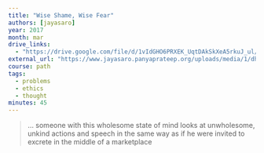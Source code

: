 ```yaml
---
title: "Wise Shame, Wise Fear"
authors: [jayasaro]
year: 2017
month: mar
drive_links:
  - "https://drive.google.com/file/d/1vIdGHO6PRXEK_UqtDAkSkXeA5rkuJ_ul/view?usp=drivesdk"
external_url: "https://www.jayasaro.panyaprateep.org/uploads/media/1/dhamma_talks/files/2560/2560.03.05%20Wise%20shame,%20Wise%20fear.mp3"
course: path
tags:
  - problems
  - ethics
  - thought
minutes: 45
---
```


> … someone with this wholesome state of mind looks at unwholesome, unkind actions and speech in the same way as if he were invited to excrete in the middle of a marketplace
